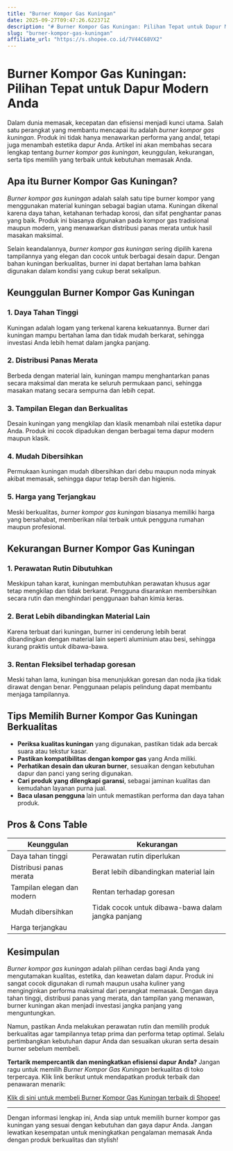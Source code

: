 ```yaml
---
title: "Burner Kompor Gas Kuningan"
date: 2025-09-27T09:47:26.622371Z
description: "# Burner Kompor Gas Kuningan: Pilihan Tepat untuk Dapur Modern Anda..."
slug: "burner-kompor-gas-kuningan"
affiliate_url: "https://s.shopee.co.id/7V44C68VX2"
---
```

# Burner Kompor Gas Kuningan: Pilihan Tepat untuk Dapur Modern Anda

Dalam dunia memasak, kecepatan dan efisiensi menjadi kunci utama. Salah satu perangkat yang membantu mencapai itu adalah *burner kompor gas kuningan*. Produk ini tidak hanya menawarkan performa yang andal, tetapi juga menambah estetika dapur Anda. Artikel ini akan membahas secara lengkap tentang *burner kompor gas kuningan*, keunggulan, kekurangan, serta tips memilih yang terbaik untuk kebutuhan memasak Anda.

## Apa itu Burner Kompor Gas Kuningan?

*Burner kompor gas kuningan* adalah salah satu tipe burner kompor yang menggunakan material kuningan sebagai bagian utama. Kuningan dikenal karena daya tahan, ketahanan terhadap korosi, dan sifat penghantar panas yang baik. Produk ini biasanya digunakan pada kompor gas tradisional maupun modern, yang menawarkan distribusi panas merata untuk hasil masakan maksimal.

Selain keandalannya, *burner kompor gas kuningan* sering dipilih karena tampilannya yang elegan dan cocok untuk berbagai desain dapur. Dengan bahan kuningan berkualitas, burner ini dapat bertahan lama bahkan digunakan dalam kondisi yang cukup berat sekalipun.

## Keunggulan Burner Kompor Gas Kuningan

### 1. **Daya Tahan Tinggi**

Kuningan adalah logam yang terkenal karena kekuatannya. Burner dari kuningan mampu bertahan lama dan tidak mudah berkarat, sehingga investasi Anda lebih hemat dalam jangka panjang.

### 2. **Distribusi Panas Merata**

Berbeda dengan material lain, kuningan mampu menghantarkan panas secara maksimal dan merata ke seluruh permukaan panci, sehingga masakan matang secara sempurna dan lebih cepat.

### 3. **Tampilan Elegan dan Berkualitas**

Desain kuningan yang mengkilap dan klasik menambah nilai estetika dapur Anda. Produk ini cocok dipadukan dengan berbagai tema dapur modern maupun klasik.

### 4. **Mudah Dibersihkan**

Permukaan kuningan mudah dibersihkan dari debu maupun noda minyak akibat memasak, sehingga dapur tetap bersih dan higienis.

### 5. **Harga yang Terjangkau**

Meski berkualitas, *burner kompor gas kuningan* biasanya memiliki harga yang bersahabat, memberikan nilai terbaik untuk pengguna rumahan maupun profesional.

## Kekurangan Burner Kompor Gas Kuningan

### 1. **Perawatan Rutin Dibutuhkan**

Meskipun tahan karat, kuningan membutuhkan perawatan khusus agar tetap mengkilap dan tidak berkarat. Pengguna disarankan membersihkan secara rutin dan menghindari penggunaan bahan kimia keras.

### 2. **Berat Lebih dibandingkan Material Lain**

Karena terbuat dari kuningan, burner ini cenderung lebih berat dibandingkan dengan material lain seperti aluminium atau besi, sehingga kurang praktis untuk dibawa-bawa.

### 3. **Rentan Fleksibel terhadap goresan**

Meski tahan lama, kuningan bisa menunjukkan goresan dan noda jika tidak dirawat dengan benar. Penggunaan pelapis pelindung dapat membantu menjaga tampilannya.

## Tips Memilih Burner Kompor Gas Kuningan Berkualitas

- **Periksa kualitas kuningan** yang digunakan, pastikan tidak ada bercak suara atau tekstur kasar.
- **Pastikan kompatibilitas dengan kompor gas** yang Anda miliki.
- **Perhatikan desain dan ukuran burner**, sesuaikan dengan kebutuhan dapur dan panci yang sering digunakan.
- **Cari produk yang dilengkapi garansi**, sebagai jaminan kualitas dan kemudahan layanan purna jual.
- **Baca ulasan pengguna** lain untuk memastikan performa dan daya tahan produk.

## Pros & Cons Table

| **Keunggulan** | **Kekurangan**                                   |
|----------------|--------------------------------------------------|
| Daya tahan tinggi | Perawatan rutin diperlukan                     |
| Distribusi panas merata | Berat lebih dibandingkan material lain     |
| Tampilan elegan dan modern | Rentan terhadap goresan                     |
| Mudah dibersihkan | Tidak cocok untuk dibawa-bawa dalam jangka panjang |
| Harga terjangkau |                                                 |

## Kesimpulan

*Burner kompor gas kuningan* adalah pilihan cerdas bagi Anda yang mengutamakan kualitas, estetika, dan keawetan dalam dapur. Produk ini sangat cocok digunakan di rumah maupun usaha kuliner yang menginginkan performa maksimal dari perangkat memasak. Dengan daya tahan tinggi, distribusi panas yang merata, dan tampilan yang menawan, burner kuningan akan menjadi investasi jangka panjang yang menguntungkan.

Namun, pastikan Anda melakukan perawatan rutin dan memilih produk berkualitas agar tampilannya tetap prima dan performa tetap optimal. Selalu pertimbangkan kebutuhan dapur Anda dan sesuaikan ukuran serta desain burner sebelum membeli.

**Tertarik mempercantik dan meningkatkan efisiensi dapur Anda?** Jangan ragu untuk memilih *Burner Kompor Gas Kuningan* berkualitas di toko terpercaya. Klik link berikut untuk mendapatkan produk terbaik dan penawaran menarik:

[Klik di sini untuk membeli Burner Kompor Gas Kuningan terbaik di Shopee!](https://s.shopee.co.id/7V44C68VX2)

---

Dengan informasi lengkap ini, Anda siap untuk memilih burner kompor gas kuningan yang sesuai dengan kebutuhan dan gaya dapur Anda. Jangan lewatkan kesempatan untuk meningkatkan pengalaman memasak Anda dengan produk berkualitas dan stylish!